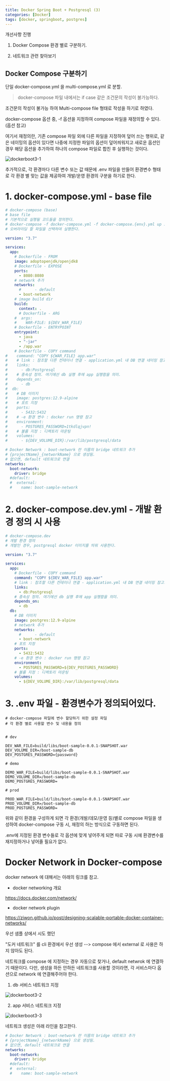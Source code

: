```yaml
---
title: Docker Spring Boot + Postgresql (3)
categories: [Docker]
tags: [docker, springboot, postgres]
---
```



개선사항 진행

1. Docker Compose 환경 별로 구분하기.

2. 네트워크 관련 찾아보기

## Docker Compose 구분하기

단일 docker-compose.yml 을 multi-compose.yml 로 분할.

> docker-compose 파일 내에서는 if case 같은 조건문의 작성이 불가능하다.

조건문의 작성이 불가능 하여 Multi-compose file 형태로 작성을 하기로 하였다.

docker-compose 옵션 중, -f 옵션을 지정하여 compose 파일을 재정의할 수 있다. (옵션 참고)

여기서 재정의란, 기존 compose 파일 외에 다른 파일을 지정하여 덮어 쓰는 행위로, 같은 네이밍의 옵션이 있다면 나중에 지정한 파일의 옵션이 덮어씌워지고 새로운 옵션인 경우 해당 옵션을 추가하여 하나의 compose 파일로 합친 후 실행하는 것이다.

![dockerboot3-1](/assets/img/Docker/dockerboot3-1.png)

추가적으로, 각 환경마다 다른 변수 또는 값 때문에 .env 파일을 만들어 환경변수 형태로 각 환경 별 맞는 값을 제공하여 개발/운영 환경의 구분을 하기로 한다.

# 1. docker-compose.yml - base file

```yml
# docker-compose (base)
# base file
# 기본적으로 실행될 코드들을 정의한다.
# docker-compose -f docker-compose.yml -f docker-compose.{env}.yml up 으로
# 오버라이딩 할 파일을 선택하여 실행한다.

version: "3.7"

services:
  app:
    # Dockerfile - FROM
    image: adoptopenjdk/openjdk8
    # Dockerfile - EXPOSE
    ports:
      - 8080:8080
    # network 추가
    networks:
      #      - default
      - boot-network
    # image build dir
    build:
      context: .
      # Dockerfile - ARG
    #  args:
    #    WAR-FILE: ${DEV_WAR_FILE}
    # Dockerfile - ENTRYPOINT
    entrypoint:
      - java
      - "-jar"
      - /app.war
    # Dockerfile - COPY command
#    command: "COPY ${WAR_FILE} app.war"
#    # link : 참조할 다른 컨테이너 연결 - application.yml 내 DB 연결 네이밍 참고.
#    links:
#      - db:Postgresql
#    # 종속성 정의. 여기에선 db 실행 후에 app 실행함을 의미.
#    depends_on:
#      - db
#  db:
#    # DB 이미지
#    image: postgres:12.9-alpine
#    # 포트 지정
#    ports:
#      - 5432:5432
#    # -e 환경 변수 : docker run 명령 참고
#    environment:
#      - POSTGRES_PASSWORD=1tkdlqjvpn!
#    # 볼륨 지정 : 디렉토리 마운팅
#    volumes:
#      - ${DEV_VOLUME_DIR}:/var/lib/postgresql/data

# Docker Network : boot-network 란 이름의 bridge 네트워크 추가
# {projectName}_{networkName} 으로 생성됨.
# 없으면, default 네트워크로 연결
networks:
  boot-network:
    driver: bridge
  #default:
  #  external:
  #    name: boot-sample-network
```

# 2. docker-compose.dev.yml - 개발 환경 정의 시 사용

```yml
# docker-compose.dev
# 개발 환경 정의
# 개발인 경우, postgresql docker 이미지를 띄워 사용한다.

version: "3.7"

services:
  app:
    # Dockerfile - COPY command
    command: "COPY ${DEV_WAR_FILE} app.war"
    # link : 참조할 다른 컨테이너 연결 - application.yml 내 DB 연결 네이밍 참고.
    links:
      - db:Postgresql
    # 종속성 정의. 여기에선 db 실행 후에 app 실행함을 의미.
    depends_on:
      - db
  db:
    # DB 이미지
    image: postgres:12.9-alpine
    # network 추가
    networks:
      #      - default
      - boot-network
    # 포트 지정
    ports:
      - 5432:5432
    # -e 환경 변수 : docker run 명령 참고
    environment:
      - POSTGRES_PASSWORD=${DEV_POSTGRES_PASSWORD}
    # 볼륨 지정 : 디렉토리 마운팅
    volumes:
      - ${DEV_VOLUME_DIR}:/var/lib/postgresql/data
```

# 3. .env 파일 - 환경변수가 정의되어있다.

```
# docker-compose 파일에 변수 할당하기 위한 설정 파일
# 각 환경 별로 사용할 변수 및 내용을 정의


# dev

DEV_WAR_FILE=build/libs/boot-sample-0.0.1-SNAPSHOT.war
DEV_VOLUME_DIR=/boot-sample-db
DEV_POSTGRES_PASSWORD={password}

# demo

DEMO_WAR_FILE=build/libs/boot-sample-0.0.1-SNAPSHOT.war
DEMO_VOLUME_DIR=/boot-sample-db
DEMO_POSTGRES_PASSWORD=

# prod

PROD_WAR_FILE=build/libs/boot-sample-0.0.1-SNAPSHOT.war
PROD_VOLUME_DIR=/boot-sample-db
PROD_POSTGRES_PASSWORD=
```

위와 같이 환경을 구성하게 되면 각 환경(개발/데모/운영 등)별로 compose 파일을 생성하여 docker-compose 구동 시, 재정의 하는 방식으로 구동하면 된다.

.env에 지정된 환경 변수들로 각 옵션에 맞게 넣어주게 되면 따로 구동 시에 환경변수를 재지정하거나 넣어줄 필요가 없다.

# Docker Network in Docker-compose

docker network 에 대해서는 아래의 링크를 참고.

- docker networking 개요

https://docs.docker.com/network/

- docker network plugin

https://ziwon.github.io/post/designing-scalable-portable-docker-container-networks/

우선 샘플 상에서 시도 했던

"도커 네트워크" 를 cli 환경에서 우선 생성 --> compose 에서 external 로 사용은 하지 않아도 된다.

네트워크를 compose 에 지정하는 경우 자동으로 찾거나, default netwrok 에 연결하기 때문이다. 다만, 생성을 하든 안하든 네트워크를 사용할 것이라면, 각 서비스마다 옵션으로 network 에 연결해주어야 한다.

1. db 서비스 네트워크 지정

![dockerboot3-2](/assets/img/Docker/dockerboot3-2.png)

2. app 서비스 네트워크 지정

![dockerboot3-3](/assets/img/Docker/dockerboot3-3.png)

네트워크 생성은 아래 라인을 참고한다.

```yml
# Docker Network : boot-network 란 이름의 bridge 네트워크 추가
# {projectName}_{networkName} 으로 생성됨.
# 없으면, default 네트워크로 연결
networks:
  boot-network:
    driver: bridge
  #default:
  #  external:
  #    name: boot-sample-network
```
